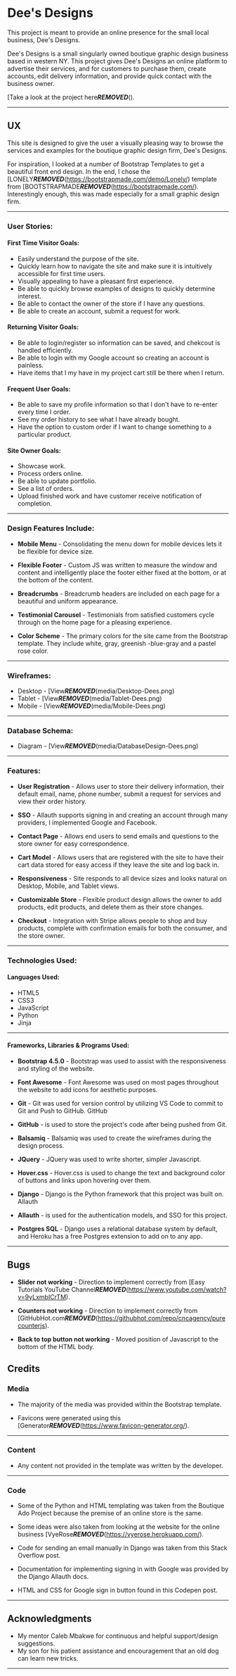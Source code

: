 # **Dee's Designs**

This project is meant to provide an online presence for the small local business, Dee's Designs.

Dee's Designs is a small singularly owned boutique graphic design business based in western NY. This project gives Dee's Designs an online platform to advertise their services, and for customers to purchase them, create accounts, edit delivery information, and provide quick contact with the business owner.

[Take a look at the project here***REMOVED***().
<hr>

## **UX**

This site is designed to give the user a visually pleasing way to browse the services and examples for the boutique graphic design firm, Dee's Designs.

For inspiration, I looked at a number of Bootstrap Templates to get a beautiful front end design. In the end, I chose the [LONELY***REMOVED***(https://bootstrapmade.com/demo/Lonely/) template from [BOOTSTRAPMADE***REMOVED***(https://bootstrapmade.com/). Interestingly enough, this was made especially for a small graphic design firm.
<hr>

### **User Stories:**
#### **First Time Visitor Goals:**
* Easily understand the purpose of the site.
* Quickly learn how to navigate the site and make sure it is intuitively accessible for first time users.
* Visually appealing to have a pleasant first experience.
* Be able to quickly browse examples of designs to quickly determine interest.
* Be able to contact the owner of the store if I have any questions.
* Be able to create an account, submit a request for work.
#### **Returning Visitor Goals:**
* Be able to login/register so information can be saved, and chekcout is handled efficiently.
* Be able to login with my Google account so creating an account is painless.
* Have items that I my have in my project cart still be there when I return.
#### **Frequent User Goals:**
* Be able to save my profile information so that I don't have to re-enter every time I order.
* See my order history to see what I have already bought.
* Have the option to custom order if I want to change something to a particular product.
#### **Site Owner Goals:**
* Showcase work.
* Process orders online.
* Be able to update portfolio.
* See a list of orders.
* Upload finished work and have customer receive notification of completion.
<hr>

### **Design Features Include:**
* **Mobile Menu** - Consolidating the menu down for mobile devices lets it be flexible for device size.

* **Flexible Footer** - Custom JS was written to measure the window and content and intelligently place the footer either fixed at the bottom, or at the bottom of the content.

* **Breadcrumbs** - Breadcrumb headers are included on each page for a beautiful and uniform appearance.

* **Testimonial Carousel** - Testimonials from satisfied customers cycle through on the home page for a pleasing experience.

* **Color Scheme** - The primary colors for the site came from the Bootstrap template. They include white, gray, greenish -blue-gray and a pastel rose color. 
<hr>

### **Wireframes:**
* Desktop - [View***REMOVED***(media/Desktop-Dees.png)
* Tablet - [View***REMOVED***(media/Tablet-Dees.png)
* Mobile - [View***REMOVED***(media/Mobile-Dees.png)
<hr>

### **Database Schema:**
* Diagram - [View***REMOVED***(media/DatabaseDesign-Dees.png)
<hr>

### **Features:**
* **User Registration** - Allows user to store their delivery information, their default email, name, phone number, submit a request for services and view their order history.

* **SSO** - Allauth supports signing in and creating an account through many providers, I implemented Google and Facebook.

* **Contact Page** - Allows end users to send emails and questions to the store owner for easy correspondence.

* **Cart Model** - Allows users that are registered with the site to have their cart data stored for easy access if they leave the site and log back in.

* **Responsiveness** - Site responds to all device sizes and looks natural on Desktop, Mobile, and Tablet views.

* **Customizable Store** - Flexible product design allows the owner to add products, edit products, and delete them as their store changes.

* **Checkout** - Integration with Stripe allows people to shop and buy products, complete with confirmation emails for both the consumer, and the store owner.
<hr>

### **Technologies Used:**

#### **Languages Used:**
* HTML5
* CSS3
* JavaScript
* Python
* Jinja
<hr>

#### **Frameworks, Libraries & Programs Used:**

* **Bootstrap 4.5.0** - Bootstrap was used to assist with the responsiveness and styling of the website.

* **Font Awesome** - Font Awesome was used on most pages throughout the website to add icons for aesthetic purposes.

* **Git** - Git was used for version control by utilizing VS Code to commit to Git and Push to GitHub.
GitHub

* **GitHub** -  is used to store the project's code after being pushed from Git.

* **Balsamiq** - Balsamiq was used to create the wireframes during the design process.

* **JQuery** - JQuery was used to write shorter, simpler Javascript.

* **Hover.css** - Hover.css is used to change the text and background color of buttons and links upon hovering over them.

* **Django** - Django is the Python framework that this project was built on.
Allauth

* **Allauth** -  is used for the authentication models, and SSO for this project.

* **Postgres SQL** - Django uses a relational database system by default, and Heroku has a free Postgres extension to add on to any app.
<hr>

## **Bugs**

* **Slider not working** - Direction to implement correctly from [Easy Tutorials YouTube Channel***REMOVED***(https://www.youtube.com/watch?v=9yLxmbICrTM).

* **Counters not working** - Direction to implement correctly from [GitHubHot.com***REMOVED***(https://githubhot.com/repo/cncagency/purecounterjs).

* **Back to top button not working** - Moved position of Javascript to the bottom of the HTML body.

## **Credits**
### **Media**
* The majority of the media was provided within the Bootstrap template.

* Favicons were generated using this [Generator***REMOVED***(https://www.favicon-generator.org/).
<hr>

### **Content**

* Any content not provided in the template was written by the developer.
<hr>

### **Code**
* Some of the Python and HTML templating was taken from the Boutique Ado Project because the premise of an online store is the same.

* Some ideas were also taken from looking at the website for the online business [VyeRose***REMOVED***(https://vyerose.herokuapp.com/).

* Code for sending an email manually in Django was taken from this Stack Overflow post.

* Documentation for implementing signing in with Google was provided by the Django Allauth docs.

* HTML and CSS for Google sign in button found in this Codepen post.
<hr>

## **Acknowledgments**
* My mentor Caleb Mbakwe for continuous and helpful support/design suggestions.
* My son for his patient assistance and encouragement that an old dog can learn new tricks.
<hr>